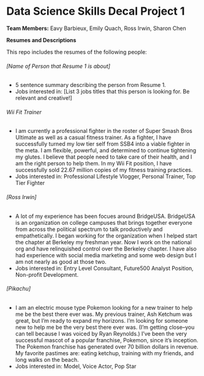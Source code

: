 # Data Science Skills Decal Project 1

**Team Members:** Eavy Barbieux, Emily Quach, Ross Irwin, Sharon Chen

**Resumes and Descriptions**  

This repo includes the resumes of the following people:


###### [Name of Person that Resume 1 is about]
* 5 sentence summary describing the person from Resume 1.
* Jobs interested in: [List 3 jobs titles that this person is looking for. Be relevant and creative!]

###### Wii Fit Trainer
* I am currently a professional fighter in the roster of Super Smash Bros Ultimate as well as a casual fitness trainer. As a fighter, I have successfully turned my low tier self from SSB4 into a viable fighter in the meta. I am flexible, powerful, and determined to continue tightening my glutes. I believe that people need to take care of their health, and I am the right person to help them. In my Wii Fit position, I have successfully sold 22.67 million copies of my fitness training practices.
* Jobs interested in: Professional Lifestyle Vlogger, Personal Trainer, Top Tier Fighter

###### [Ross Irwin]
* A lot of my experience has been focues around BridgeUSA. BridgeUSA is an organization on college campuses that brings together everyone from across the political spectrum to talk productively and empathetically. I began working for the organization when I helped start the chapter at Berkeley my freshman year. Now I work on the national org and have relinquished control over the Berkeley chapter. I have also had experience with social media marketing and some web design but I am not nearly as good at those two.
* Jobs interested in: Entry Level Consultant, Future500 Analyst Position, Non-profit Development.

###### [Pikachu]
* I am an electric mouse type Pokemon looking for a new trainer to help me be the best there ever was. My previous trainer, Ash Ketchum was great, but I’m ready to expand my horizons. I’m looking for someone new to help me be the very best there ever was. (I’m getting close–you can tell because I was voiced by Ryan Reynolds.) I’ve been the very successful mascot of a popular franchise, Pokemon, since it’s inception. The Pokemon franchise has generated over 70 billion dollars in revenue. My favorite pastimes are: eating ketchup, training with my friends, and long walks on the beach.
* Jobs interested in: Model, Voice Actor, Pop Star
